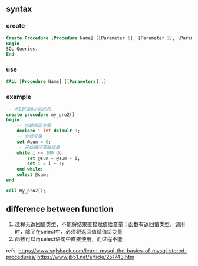 


## syntax

### create
```sql
Create Procedure [Procedure Name] ([Parameter 1], [Parameter 2], [Parameter 3] )
Begin
SQL Queries..
End
```

### use

```sql
CALL [Procedure Name] ([Parameters]..)
```

### example

```sql
-- 求1到100之间的和
create procedure my_pro2()
begin
    -- 创建局部变量
    declare i int default 1;
    -- 会话变量
    set @sum = 0;
    -- 开始循环获取结果
    while i <= 100 do
        set @sum = @sum + i;
        set i = i + 1;
    end while;
    select @sum;
end

call my_pro2();
```


## difference between function

1. 过程无返回值类型，不能将结果直接赋值给变量；函数有返回值类型，调用时，除了在select中，必须将返回值赋值给变量
2. 函数可以再select语句中直接使用，而过程不能


refs:
https://www.sqlshack.com/learn-mysql-the-basics-of-mysql-stored-procedures/
https://www.jb51.net/article/251743.htm